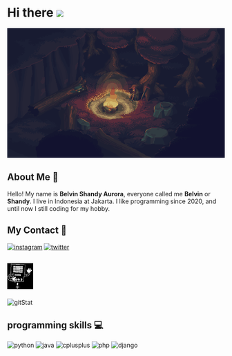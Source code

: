 # Hi there <img src="https://raw.githubusercontent.com/MartinHeinz/MartinHeinz/master/wave.gif" width="30px">
<p align="center">
    <img src="campfire.gif" height="300" width="590"/>
<!--     <img src="https://i.pinimg.com/originals/cc/c6/0d/ccc60d69aca836db0e61f62783d16b41.gif" height="240" width="400"/> -->
</p>

##  About Me 👦
Hello! My name is **Belvin Shandy Aurora**, everyone called me **Belvin** or **Shandy**. I live in Indonesia at Jakarta. I like programming since 2020, and until now I still coding for my hobby.

## My Contact 📱
[![instagram](https://img.shields.io/badge/Instagram-E4405F?style=for-the-badge&logo=instagram&logoColor=white)](https://www.instagram.com/vin.bel)
[![twitter](https://img.shields.io/badge/LinkedIn-1DA1F2?style=for-the-badge&logo=linkedin&logoColor=white)](https://www.linkedin.com/in/belshandy/)

## <img src="Mettaton_battle_box.gif" width="60" height="60"/>

![gitStat](https://github-readme-stats.vercel.app/api?username=DizzyMeee&show_icons=true&theme=bear)

## programming skills 💻

![python](https://img.shields.io/badge/Python-00599C?style=for-the-badge&logo=Python&logoColor=white)
![java](https://img.shields.io/badge/Java-e67e22?style=for-the-badge&logo=Java&logoColor=white)
![cplusplus](https://img.shields.io/badge/C%2B%2B-218bdb?style=for-the-badge&logo=c%2B%2B&logoColor=white)
![php](https://img.shields.io/badge/php-6317b0?style=for-the-badge&logo=php&logoColor=white)
![django](https://img.shields.io/badge/django-44B78B?style=for-the-badge&logo=django&logoColor=white)
<!-- ![html5](https://img.shields.io/badge/html5-f56207?style=for-the-badge&logo=html5&logoColor=white) -->
<!-- ![css3](https://img.shields.io/badge/css3-0e81c7?style=for-the-badge&logo=css3&logoColor=white) -->
